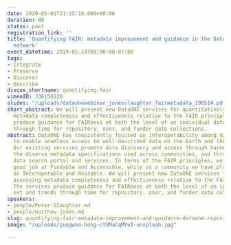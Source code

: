 ```yaml
---
date: 2020-05-01T21:25:10.000+00:00
duration: 60
status: past
registration_link: ''
title: 'Quantifying FAIR: metadata improvement and guidance in the DataONE repository
  network'
event_datetime: 2019-05-14T09:00:00-07:00
tags:
- Integrate
- Preserve
- Discover
- Describe
disqus_shortname: quantifying-fair
vimeoID: 336156530
slides: "/uploads/dataonewebinar_jonesslaughter_fairmetadata_190514.pdf"
short_abstract: We will present new DataONE services for quantitatively assessing
  metadata completeness and effectiveness relative to the FAIR principles. The services
  produce guidance for FAIRness at both the level of an individual data set and trends
  through time for repository, user, and funder data collections.
abstract: DataONE has consistently focused on interoperability among data repositories
  to enable seamless access to well-described data on the Earth and the environment.
  Our existing services promote data discovery and access through harmonization of
  the diverse metadata specifications used across communities, and through our integrated
  data search portal and services. In terms of the FAIR principles, we have done a
  good job at Findable and Accessible, while as a community we have placed less emphasis
  on Interoperable and Reusable. We will present new DataONE services for quantitatively
  assessing metadata completeness and effectiveness relative to the FAIR principles.
  The services produce guidance for FAIRness at both the level of an individual data
  set and trends through time for repository, user, and funder data collections.
speakers:
- people/Peter-Slaughter.md
- people/matthew-jones.md
slug: quantifying-fair-metadata-improvement-and-guidance-dataone-repository-network
image: "/uploads/jungwoo-hong-cYUMaCqMYvI-unsplash.jpg"

---
```

